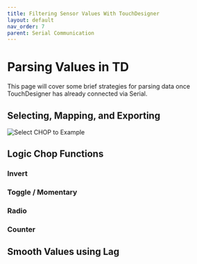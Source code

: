 ```yaml
---
title: Filtering Sensor Values With TouchDesigner
layout: default
nav_order: 7
parent: Serial Communication
---
```


# Parsing Values in TD

This page will cover some brief strategies for parsing data once TouchDesigner has already connected via Serial.


## Selecting, Mapping, and Exporting

<!-- Use a ```select``` CHOP to split channels into individual CHOPs.  This will make each channel individually routable.

Next connect to one of the premade examples. From here you should be able to see some changes and explore changing values to get different effects.
![Select CHOP to Example](../imgs/select.png "Select CHOP to Example")
 -->


![Select CHOP to Example](../imgs/exportCHOP.gif "Select CHOP to Example")




## Logic Chop Functions
### Invert
### Toggle / Momentary
### Radio
### Counter

## Smooth Values using Lag